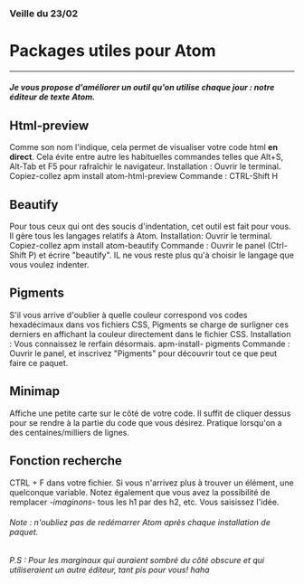 ### Veille du 23/02

# Packages utiles pour Atom
---------------------------
##### Je vous propose d'améliorer un outil qu'on utilise chaque jour : notre éditeur de texte Atom.
## Html-preview
Comme son nom l'indique, cela permet de visualiser votre code html **en direct**. Cela évite entre autre les habituelles commandes telles que Alt+S, Alt-Tab et F5 pour rafraîchir le navigateur.
Installation : Ouvrir le terminal. Copiez-collez apm install atom-html-preview
Commande : CTRL-Shift H

## Beautify
Pour tous ceux qui ont des soucis d'indentation, cet outil est fait pour vous. Il gère tous les langages relatifs à Atom.
Installation: Ouvrir le terminal. Copiez-collez apm install atom-beautify
Commande : Ouvrir le panel (Ctrl-Shift P) et écrire "beautify". IL ne vous reste plus qu'à choisir le langage que vous voulez indenter.

## Pigments
S'il vous arrive d'oublier à quelle couleur correspond vos codes hexadécimaux dans vos fichiers CSS, Pigments se charge de surligner ces derniers en affichant la couleur directement dans le fichier CSS.
Installation : Vous connaissez le rerfain désormais. apm-install- pigments
Commande : Ouvrir le panel, et inscrivez "Pigments" pour découvrir tout ce que peut faire ce paquet.

## Minimap
Affiche une petite carte sur le côté de votre code. Il suffit de cliquer dessus pour se rendre à la partie du code que vous désirez.
Pratique lorsqu'on a des centaines/milliers de lignes.

## Fonction recherche
CTRL + F dans votre fichier. Si vous n'arrivez plus à trouver un élément, une quelconque variable.
Notez également que vous avez la possibilité de remplacer _-imaginons-_ tous les h1 par des h2, etc. Vous saisissez l'idée.



###### Note : n'oubliez pas de redémarrer Atom après chaque installation de paquet.

###### P.S : Pour les marginaux qui auraient sombré du côté obscure et qui utiliseraient un autre éditeur, tant pis pour vous! haha
